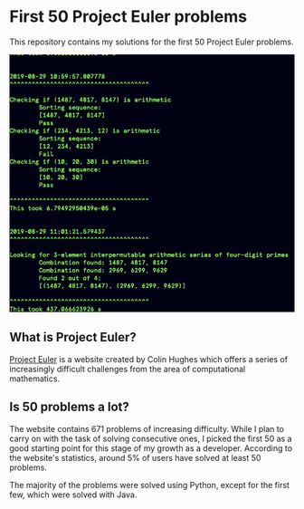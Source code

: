 # First 50 Project Euler problems
This repository contains my solutions for the first 50 Project Euler problems.

![Scratchpad](screenshots/scratchpad.png)

## What is Project Euler?
[Project Euler](https://projecteuler.net/) is a website created by Colin Hughes which offers a series of increasingly difficult challenges from the area of computational mathematics. 

## Is 50 problems a lot?
The website contains 671 problems of increasing difficulty. While I plan to carry on with the task of solving consecutive ones, I picked the first 50 as a good starting point for this stage of my growth as a developer. According to the website's statistics, around 5% of users have solved at least 50 problems.

The majority of the problems were solved using Python, except for the first few, which were solved with Java.
